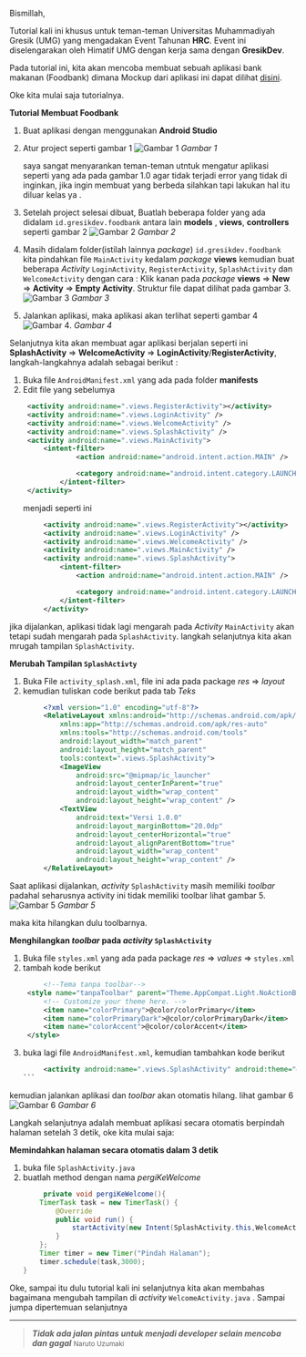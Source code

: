 Bismillah, 

Tutorial kali ini khusus untuk teman-teman Universitas Muhammadiyah Gresik (UMG) yang mengadakan Event Tahunan **HRC**. Event ini diselengarakan oleh Himatif UMG dengan kerja sama dengan **GresikDev**.
<!--more-->
Pada tutorial ini, kita akan mencoba membuat sebuah aplikasi bank makanan (Foodbank) dimana Mockup dari aplikasi ini dapat dilihat [disini](https://www.behance.net/gallery/67347541/FoodBank-Restaurant-App-UI-Kit).

Oke kita mulai saja tutorialnya.

**Tutorial Membuat Foodbank**
1. Buat aplikasi dengan menggunakan **Android Studio**
2. Atur project seperti gambar 1
   ![Gambar 1](/../img/foodbank1/gambar1.png)
   *Gambar 1*

   saya sangat menyarankan teman-teman utntuk mengatur aplikasi seperti yang ada pada gambar 1.0 agar tidak terjadi error yang tidak di inginkan, jika ingin membuat yang berbeda silahkan tapi lakukan hal itu diluar kelas ya .
3. Setelah project selesai dibuat, Buatlah beberapa folder yang ada didalam `id.gresikdev.foodbank`  antara lain **models** , **views**, **controllers** seperti gambar 2
![Gambar 2](/../img/foodbank1/gambar2.png)
    *Gambar 2*

4. Masih didalam folder(istilah lainnya *package*) `id.gresikdev.foodbank` kita pindahkan file `MainActivity` kedalam *package* **views** kemudian buat beberapa *Activity* `LoginActivity`, `RegisterActivity`, `SplashActivity` dan `WelcomeActivity` dengan cara : Klik kanan pada *package* **views** => **New** => **Activity** => **Empty Activity**.
Struktur file dapat dilihat pada gambar 3.
![Gambar 3](/../img/foodbank1/gambar3.png)
*Gambar 3*

5. Jalankan aplikasi, maka aplikasi akan terlihat seperti gambar 4 
   ![Gambar 4](/../img/foodbank1/gambar4.png).
*Gambar 4*

Selanjutnya kita akan membuat agar aplikasi berjalan seperti ini
**SplashActivity** => **WelcomeActivity** => **LoginActivity**/**RegisterActivity**, langkah-langkahnya adalah sebagai berikut :
1. Buka file `AndroidManifest.xml` yang ada pada folder **manifests**
2. Edit file yang sebelumya 
   ```xml
    <activity android:name=".views.RegisterActivity"></activity>
    <activity android:name=".views.LoginActivity" />
    <activity android:name=".views.WelcomeActivity" />
    <activity android:name=".views.SplashActivity" />
    <activity android:name=".views.MainActivity">
        <intent-filter>
                <action android:name="android.intent.action.MAIN" />

                <category android:name="android.intent.category.LAUNCHER" />
            </intent-filter>
    </activity>
   ```
   menjadi seperti ini
   ```xml
        <activity android:name=".views.RegisterActivity"></activity>
        <activity android:name=".views.LoginActivity" />
        <activity android:name=".views.WelcomeActivity" />
        <activity android:name=".views.MainActivity" />
        <activity android:name=".views.SplashActivity">
            <intent-filter>
                <action android:name="android.intent.action.MAIN" />

                <category android:name="android.intent.category.LAUNCHER" />
            </intent-filter>
        </activity>
   ```
jika dijalankan, aplikasi tidak lagi mengarah pada *Activity* `MainActivity` akan tetapi sudah mengarah pada `SplashActivity`. langkah selanjutnya kita akan mrugah tampilan `SplashActivity`.

**Merubah Tampilan `SplashActivty`**
1. Buka File `activity_splash.xml`, file ini ada pada package *res* => *layout*
2. kemudian tuliskan code berikut pada tab *Teks*
   ```xml
        <?xml version="1.0" encoding="utf-8"?>
        <RelativeLayout xmlns:android="http://schemas.android.com/apk/res/android"
            xmlns:app="http://schemas.android.com/apk/res-auto"
            xmlns:tools="http://schemas.android.com/tools"
            android:layout_width="match_parent"
            android:layout_height="match_parent"
            tools:context=".views.SplashActivity">
            <ImageView
                android:src="@mipmap/ic_launcher"
                android:layout_centerInParent="true"
                android:layout_width="wrap_content"
                android:layout_height="wrap_content" />
            <TextView
                android:text="Versi 1.0.0"
                android:layout_marginBottom="20.0dp"
                android:layout_centerHorizontal="true"
                android:layout_alignParentBottom="true"
                android:layout_width="wrap_content"
                android:layout_height="wrap_content" />
        </RelativeLayout>
    ```
Saat aplikasi dijalankan, *activity* `SplashActivity` masih memiliki *toolbar* padahal seharusnya activity ini tidak memiliki toolbar lihat gambar 5.
![Gambar 5](/../img/foodbank1/gambar5.png)
*Gambar 5*

maka kita hilangkan dulu toolbarnya.

**Menghilangkan *toolbar* pada *activity* `SplashActivity`**
1. Buka file `styles.xml` yang ada pada package *res* => *values* => `styles.xml`
2. tambah kode berikut 
   ```xml
        <!--Tema tanpa toolbar-->
    <style name="tanpaToolbar" parent="Theme.AppCompat.Light.NoActionBar">
        <!-- Customize your theme here. -->
        <item name="colorPrimary">@color/colorPrimary</item>
        <item name="colorPrimaryDark">@color/colorPrimaryDark</item>
        <item name="colorAccent">@color/colorAccent</item>
    </style>
   ```
3. buka lagi file `AndroidManifest.xml`, kemudian tambahkan kode berikut
   ````xml
        <activity android:name=".views.SplashActivity" android:theme="@style/tanpaToolbar">
   ```
kemudian jalankan aplikasi dan *toolbar* akan otomatis hilang. lihat gambar 6
![Gambar 6](/../img/foodbank1/gambar6.png)
*Gambar 6*

Langkah selanjutnya adalah membuat aplikasi secara otomatis berpindah halaman setelah 3 detik, oke kita mulai saja:

**Memindahkan halaman secara otomatis dalam 3 detik**
1. buka file `SplashActivity.java` 
2. buatlah method dengan nama *pergiKeWelcome*
    ```java
         private void pergiKeWelcome(){
        TimerTask task = new TimerTask() {
            @Override
            public void run() {
                startActivity(new Intent(SplashActivity.this,WelcomeActivity.class));
            }
        };
        Timer timer = new Timer("Pindah Halaman");
        timer.schedule(task,3000);
    }
    ```

Oke, sampai itu dulu tutorial kali ini selanjutnya kita akan membahas bagaimana mengubah tampilan di *activity* `WelcomeActivity.java` . Sampai jumpa dipertemuan selanjutnya

----

>***Tidak ada jalan pintas untuk menjadi developer selain mencoba dan gagal***
<small>Naruto Uzumaki</small>

